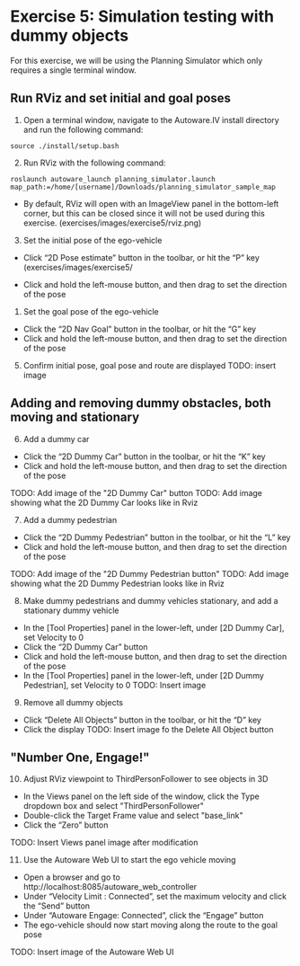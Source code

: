# Exercise 5: Simulation testing with dummy objects

For this exercise, we will be using the Planning Simulator which only requires a single terminal window.

## Run RViz and set initial and goal poses
1. Open a terminal window, navigate to the Autoware.IV install directory and run the following command:
   
`source ./install/setup.bash`

2. Run RViz with the following command:

`roslaunch autoware_launch planning_simulator.launch map_path:=/home/[username]/Downloads/planning_simulator_sample_map`
- By default, RViz will open with an ImageView panel in the bottom-left corner, but this can be closed since it will not be used during this exercise.
(exercises/images/exercise5/rviz.png)


3. Set the initial pose of the ego-vehicle
- Click “2D Pose estimate” button in the toolbar, or hit the “P” key
(exercises/images/exercise5/

- Click and hold the left-mouse button, and then drag to set the direction of the pose

1. Set the goal pose of the ego-vehicle
- Click the “2D Nav Goal” button in the toolbar, or hit the “G” key
- Click and hold the left-mouse button, and then drag to set the direction of the pose

5. Confirm initial pose, goal pose and route are displayed
TODO: insert image

## Adding and removing dummy obstacles, both moving and stationary
6. Add a dummy car
- Click the “2D Dummy Car” button in the toolbar, or hit the “K” key
- Click and hold the left-mouse button, and then drag to set the direction of the pose

TODO: Add image of the "2D Dummy Car" button
TODO: Add image showing what the 2D Dummy Car looks like in Rviz

7. Add a dummy pedestrian
- Click the “2D Dummy Pedestrian” button in the toolbar, or hit the “L” key
- Click and hold the left-mouse button, and then drag to set the direction of the pose

TODO: Add image of the "2D Dummy Pedestrian button"
TODO: Add image showing what the 2D Dummy Pedestrian looks like in Rviz

8. Make dummy pedestrians and dummy vehicles stationary, and add a stationary dummy vehicle
- In the [Tool Properties] panel in the lower-left, under [2D Dummy Car], set Velocity to 0
- Click the “2D Dummy Car” button
- Click and hold the left-mouse button, and then drag to set the direction of the pose
- In the [Tool Properties] panel in the lower-left, under [2D Dummy Pedestrian], set Velocity to 0
TODO: Insert image

9. Remove all dummy objects
- Click “Delete All Objects” button in the toolbar, or hit the “D” key
- Click the display
TODO: Insert image fo the Delete All Object button

## "Number One, Engage!"
10. Adjust RViz viewpoint to ThirdPersonFollower to see objects in 3D
- In the Views panel on the left side of the window, click the Type dropdown box and select "ThirdPersonFollower"
- Double-click the Target Frame value and select "base_link"
- Click the “Zero” button

TODO: Insert Views panel image after modification

11. Use the Autoware Web UI to start the ego vehicle moving
- Open a browser and go to http://localhost:8085/autoware_web_controller
- Under “Velocity Limit : Connected”, set the maximum velocity and click the “Send” button
- Under “Autoware Engage: Connected”, click the “Engage” button
- The ego-vehicle should now start moving along the route to the goal pose

TODO: Insert image of the Autoware Web UI




